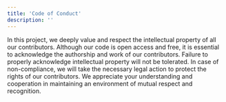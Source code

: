 ```yaml
---
title: 'Code of Conduct'
description: ''
---
```


In this project, we deeply value and respect the intellectual property of all our contributors. Although our code is open access and free, it is essential to acknowledge the authorship and work of our contributors. Failure to properly acknowledge intellectual property will not be tolerated. In case of non-compliance, we will take the necessary legal action to protect the rights of our contributors. We appreciate your understanding and cooperation in maintaining an environment of mutual respect and recognition.